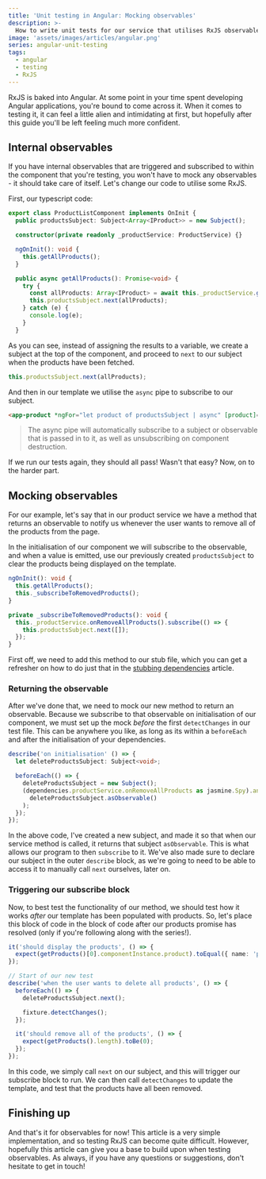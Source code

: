```yaml
---
title: 'Unit testing in Angular: Mocking observables'
description: >-
  How to write unit tests for our service that utilises RxJS observables.
image: 'assets/images/articles/angular.png'
series: angular-unit-testing
tags:
  - angular
  - testing
  - RxJS
---
```


RxJS is baked into Angular. At some point in your time spent developing Angular applications, you're bound to come across it. When it comes to testing it, it can feel a little alien and intimidating at first, but hopefully after this guide you'll be left feeling much more confident.

## Internal observables

If you have internal observables that are triggered and subscribed to within the component that you're testing, you won't have to mock any observables - it should take care of itself. Let's change our code to utilise some RxJS.

First, our typescript code:

```ts
export class ProductListComponent implements OnInit {
  public productsSubject: Subject<Array<IProduct>> = new Subject();

  constructor(private readonly _productService: ProductService) {}

  ngOnInit(): void {
    this.getAllProducts();
  }

  public async getAllProducts(): Promise<void> {
    try {
      const allProducts: Array<IProduct> = await this._productService.getAllAsync();
      this.productsSubject.next(allProducts);
    } catch (e) {
      console.log(e);
    }
  }
```

As you can see, instead of assigning the results to a variable, we create a subject at the top of the component, and proceed to `next` to our subject when the products have been fetched.

```ts
this.productsSubject.next(allProducts);
```

And then in our template we utilise the `async` pipe to subscribe to our subject.

```html
<app-product *ngFor="let product of productsSubject | async" [product]="product"></app-product>
```

> The async pipe will automatically subscribe to a subject or observable that is passed in to it, as well as unsubscribing on component destruction.

If we run our tests again, they should all pass! Wasn't that easy? Now, on to the harder part.

## Mocking observables

For our example, let's say that in our product service we have a method that returns an observable to notify us whenever the user wants to remove all of the products from the page.

In the initialisation of our component we will subscribe to the observable, and when a value is emitted, use our previously created `productsSubject` to clear the products being displayed on the template.

```ts
ngOnInit(): void {
  this.getAllProducts();
  this._subscribeToRemovedProducts();
}

private _subscribeToRemovedProducts(): void {
  this._productService.onRemoveAllProducts().subscribe(() => {
    this.productsSubject.next([]);
  });
}
```

First off, we need to add this method to our stub file, which you can get a refresher on how to do just that in the [stubbing dependencies](angular-testing-2-stubbing-dependencies) article.

### Returning the observable

After we've done that, we need to mock our new method to return an observable. Because we subscribe to that observable on initialisation of our component, we must set up the mock _before_ the first `detectChanges` in our test file. This can be anywhere you like, as long as its within a `beforeEach` and after the initialisation of your dependencies.

```ts
describe('on initialisation' () => {
  let deleteProductsSubject: Subject<void>;

  beforeEach(() => {
    deleteProductsSubject = new Subject();
    (dependencies.productService.onRemoveAllProducts as jasmine.Spy).and.returnValue(
      deleteProductsSubject.asObservable()
    );
  });
});
```

In the above code, I've created a new subject, and made it so that when our service method is called, it returns that subject `asObservable`. This is what allows our program to then `subscribe` to it. We've also made sure to declare our subject in the outer `describe` block, as we're going to need to be able to access it to manually call `next` ourselves, later on.

### Triggering our subscribe block

Now, to best test the functionality of our method, we should test how it works _after_ our template has been populated with products. So, let's place this block of code in the block of code after our products promise has resolved (only if you're following along with the series!).

```ts
it('should display the products', () => {
  expect(getProducts()[0].componentInstance.product).toEqual({ name: 'product', number: '1' });
});

// Start of our new test
describe('when the user wants to delete all products', () => {
  beforeEach(() => {
    deleteProductsSubject.next();

    fixture.detectChanges();
  });

  it('should remove all of the products', () => {
    expect(getProducts().length).toBe(0);
  });
});
```

In this code, we simply call `next` on our subject, and this will trigger our subscribe block to run. We can then call `detectChanges` to update the template, and test that the products have all been removed.

## Finishing up

And that's it for observables for now! This article is a very simple implementation, and so testing RxJS can become quite difficult. However, hopefully this article can give you a base to build upon when testing observables. As always, if you have any questions or suggestions, don't hesitate to get in touch!
